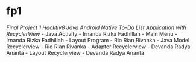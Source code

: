 # fp1
*Final Project 1 Hacktiv8 Java Android Native To-Do List Application with RecyclerView*  - Java Activity - Irnanda Rizka Fadhillah - Main Menu - Irnanda Rizka Fadhillah - Layout Program - Rio Rian Rivanka - Java Model Recyclerview - Rio Rian Rivanka - Adapter Recyclerview - Devanda Radya Ananta - Layout Recyclerview - Devanda Radya Ananta
